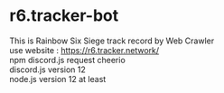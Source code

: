# r6.tracker-bot  
This is Rainbow Six Siege track record by Web Crawler  
use website : https://r6.tracker.network/  
npm discord.js request cheerio  
discord.js version 12  
node.js version 12 at least
